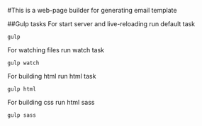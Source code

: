 #This is a web-page builder for generating email template

##Gulp tasks
For start server and live-reloading run default task
```
gulp
```
For watching files run watch task
```
gulp watch
```
For building html run html task
```
gulp html
```
For building css run html sass
```
gulp sass
```